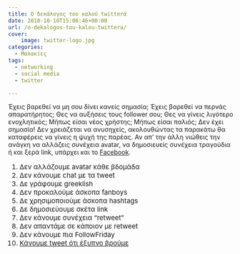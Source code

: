 ```yaml
---
title: Ο δεκάλογος του καλού twitterά
date: 2010-10-10T15:06:46+00:00
url: /o-dekalogos-tou-kalou-twittera/
cover:
    image: twitter-logo.jpg
categories:
  - Μαλακίες
tags:
  - networking
  - social media
  - twitter

---
```

Έχεις βαρεθεί να μη σου δίνει κανείς σημασία; Έχεις βαρεθεί να περνάς απαρατήρητος; Θες να αυξήσεις τους follower σου; Θες να γίνεις λιγότερο ενοχλητικός; Μήπως είσαι νέος χρήστης; Μήπως είσαι παλιός; Δεν έχει σημασία! Δεν χρειάζεται να ανυσηχείς, ακολουθώντας τα παρακάτω θα καταφέρεις να γίνεις η ψυχή της παρέας. Αν απ&#8217; την άλλη νιώθεις την ανάγκη να αλλάζεις συνέχεια avatar, να δημοσιευείς συνέχεια τραγούδια ή και ξερά link, υπάρχει και το [Facebook](http://facebook.com/).

<ol style="font-size: 15px">
  <li>
    Δεν αλλάζουμε avatar κάθε βδομάδα
  </li>
  <li>
    Δεν κάνουμε chat με τα tweet
  </li>
  <li>
    Δε γράφουμε greeklish
  </li>
  <li>
    Δεν προκαλούμε άσκοπα fanboys
  </li>
  <li>
    Δε χρησιμοποιούμε άσκοπα hashtags
  </li>
  <li>
    Δε δημοσιεύουμε σκέτα link
  </li>
  <li>
    Δεν κάνουμε συνέχεια &#8220;retweet&#8221;
  </li>
  <li>
    Δεν απαντάμε σε κάποιον με retweet
  </li>
  <li>
    Δεν κάνουμε πια FollowFriday
  </li>
  <li>
    <a href="http://twitter.com/?status=%CE%9F%20%CE%B4%CE%B5%CE%BA%CE%AC%CE%BB%CE%BF%CE%B3%CE%BF%CF%82%20%CF%84%CE%BF%CF%85%20%CE%BA%CE%B1%CE%BB%CE%BF%CF%8D%20twitter%CE%AC%20/o-dekalogos-tou-kalou-twittera/%20(Read%20'n'%20RT)">Κάνουμε tweet ότι έξυπνο βρούμε</a>
  </li>
</ol>